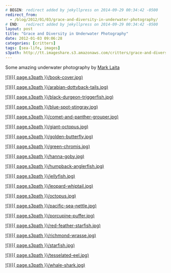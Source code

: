 ```yaml
---
# BEGIN: redirect added by jekyllpress on 2014-09-29 00:34:42 -0500
redirect_from:
  - /blog/2012/01/03/grace-and-diversity-in-underwater-photography/
# END:   redirect added by jekyllpress on 2014-09-29 00:34:42 -0500
layout: post
title: "Grace and Diversity in Underwater Photography"
date: 2012-01-03 09:06:28
categories: [critters]
tags: [sea-life, images]
s3path: http://tt.imageshare.s3.amazonaws.com/critters/grace-and-diversity-in-underwater-photography
---
```

Some amazing underwater photography by [Mark Laita](http://www.marklaita.com/)

<style>img {min-width: 100%; width: 100%}</style>

[![]({{ page.s3path }}/book-cover.jpg)](http://www.marklaita.com/water.html)



[![]({{ page.s3path }}/arabian-dottyback-tails.jpg)](http://www.marklaita.com/water.html)

[![]({{ page.s3path }}/black-durgeon-triggerfish.jpg)](http://www.marklaita.com/water.html)

[![]({{ page.s3path }}/blue-spot-stingray.jpg)](http://www.marklaita.com/water.html)

[![]({{ page.s3path }}/comet-and-panther-grouper.jpg)](http://www.marklaita.com/water.html)

[![]({{ page.s3path }}/giant-octopus.jpg)](http://www.marklaita.com/water.html)

[![]({{ page.s3path }}/golden-butterfly.jpg)](http://www.marklaita.com/water.html)

[![]({{ page.s3path }}/green-chromis.jpg)](http://www.marklaita.com/water.html)

[![]({{ page.s3path }}/hanna-goby.jpg)](http://www.marklaita.com/water.html)

[![]({{ page.s3path }}/humpback-anglerfish.jpg)](http://www.marklaita.com/water.html)

[![]({{ page.s3path }}/jellyfish.jpg)](http://www.marklaita.com/water.html)

[![]({{ page.s3path }}/leopard-whiptail.jpg)](http://www.marklaita.com/water.html)

[![]({{ page.s3path }}/octopus.jpg)](http://www.marklaita.com/water.html)

[![]({{ page.s3path }}/pacific-sea-nettle.jpg)](http://www.marklaita.com/water.html)

[![]({{ page.s3path }}/porcupine-puffer.jpg)](http://www.marklaita.com/water.html)

[![]({{ page.s3path }}/red-feather-starfish.jpg)](http://www.marklaita.com/water.html)

[![]({{ page.s3path }}/richmond-wrasse.jpg)](http://www.marklaita.com/water.html)

[![]({{ page.s3path }}/starfish.jpg)](http://www.marklaita.com/water.html)

[![]({{ page.s3path }}/tesselated-eel.jpg)](http://www.marklaita.com/water.html)

[![]({{ page.s3path }}/whale-shark.jpg)](http://www.marklaita.com/water.html)

